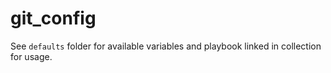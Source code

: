 # git_config

See `defaults` folder for available variables and playbook linked in collection for usage.

